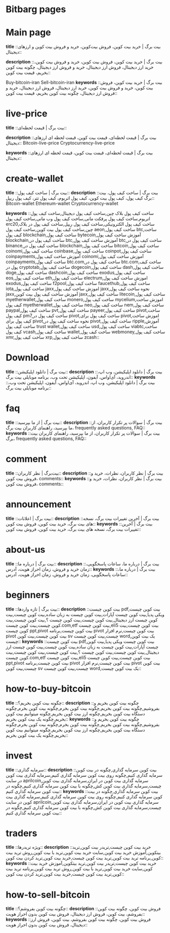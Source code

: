 # Bitbarg pages

# Main page
**title** 
::بیت برگ | خرید بیت کوین، فروش بیت‌کوین، خرید و فروش بیت کوین و ارزهای دیجیتال::

**description**
::بیت برگ | خرید بیت کوین، فروش بیت کوین، خرید و فروش بیت کوین، خرید ارز دیجیتال، فروش ارز دیجیتال، خرید و فروش ارز دیجیتال، چگونه بیت کوین بخریم، قیمت بیت کوین::

Buy-bitcoin-iran
Sell-bitcoin-iran
**keywords**
::بیت برگ | خرید بیت کوین، فروش بیت کوین، خرید و فروش بیت کوین، خرید ارز دیجیتال، فروش ارز دیجیتال، خرید و فروش ارز دیجیتال، چگونه بیت کوین بخریم، قیمت بیت کوین::

# live-price
**title**
::بیت برگ | قیمت لحظه‌ای::

**description**
::بیت برگ | قیمت لحظه‌ای، قیمت بیت کوین، قیمت لحظه ای ارزهای دیجیتال::
Bitcoin-live-price
Cryptocurrency-live-price

**keywords**
::بیت برگ | قیمت لحظه‌ای، قیمت بیت کوین، قیمت لحظه ای ارزهای دیجیتال::

# create-wallet
**title**
::بیت برگ | ساخت کیف پول::
**description**
::بیت برگ | ساخت کیف پول، بیت برگ کیف پول، کیف پول بیت کوین، کیف پول اتریوم، کیف پول تتر، کیف پول ریپل::
Bitcoin-wallet
Ethereum-wallet
Cryptocurrency-wallet

**keywords**
::ساخت کیف پول بلاک چین,ساخت کیف پول دیجیتال,ساخت کیف پول اتریوم,ساخت کیف پول پرفکت مانی,ساخت کیف پول وب مانی,ساخت کیف پول erc20,ساخت کیف پول الکترونیکی,ساخت کیف پول ریپل,ساخت کیف پول در بلاک چین,ساخت کیف پول بیت کوین,ساخت کیف پول aeon,ساخت کیف پول btc,ساخت کیف پول blockchain,ساخت کیف پول bytecoin,آموزش ساخت کیف پول blockchain,ساخت کیف پول در btc,آموزش ساخت کیف پول btc,ساخت کیف پول در binance,ساخت کیف پول در blockchain,ساخت کیف پول bitcoin,ساخت کیف پول coinomi,ساخت کیف پول coinbase,ساخت کیف پول coinpot,ساخت کیف پول coinpayments,آموزش ساخت کیف پول coinomi,آموزش ساخت کیف پول coinpayments,ساخت کیف پول btc.com,ساخت کیف پول در btc.com,ساخت کیف پول در cryptotab,ساخت کیف پول dogecoin,ساخت کیف پول dash,ساخت کیف پول doge,ساخت کیف پول dashcoin,ساخت کیف پول exodus,ساخت کیف پول eos,ساخت کیف پول eth,ساخت کیف پول electrum,اموزش ساخت کیف پول exodus,ساخت کیف پول f2pool,ساخت کیف پول faucethub,ساخت کیف پول iota,ساخت کیف پول jaxx,اموزش ساخت کیف پول jaxx,نحوه ساخت کیف پول jaxx,آموزش ساخت کیف پول بیت کوین jaxx,ساخت کیف پول litecoin,ساخت کیف پول myetherwallet,ساخت کیف پول monero,ساخت کیف پول mycelium,اموزش ساخت کیف پول myetherwallet,ساخت کیف پول neo,ساخت کیف پول nem,ساخت کیف پول paypal,ساخت کیف پول pvt,ساخت کیف پول payeer,ساخت کیف پول pivot,ساخت کیف پول pm7,ساخت کیف پول در pivot,ساخت کیف پول برای pivot,اموزش ساخت کیف پول برای pivot,نحوه ساخت کیف پول در pivot,ساخت کیف پول ripple,آموزش ساخت کیف پول trust wallet,ساخت کیف پول usd,ساخت کیف پول viabtc,ساخت کیف پول vcash,ساخت کیف پول wallet,ساخت کیف پول webmoney,ساخت کیف پول xmr,ساخت کیف پول xrp,ساخت کیف پول zcash::
# Download
**title**
::بیت برگ | دانلود اپلیکیشن::
**description**
::بیت برگ | دانلود اپلیکیشن، وب اپ، اندروید، آی‌او‌اس، آیفون، اپلیکیشن تحت وب، برنامه موبایلی بیت برگ::
**keywords**
::بیت برگ | دانلود اپلیکیشن، وب اپ، اندروید، آی‌او‌اس، آیفون، اپلیکیشن تحت وب، برنامه موبایلی بیت برگ::

# faq
**title**
::بیت برگ | از ما بپرسید::
**description**
::بیت برگ | سوالات پر تکرار کاربران، از ما بپرسید، راهنمای کاربران بیت برگ، frequently asked questions, FAQ::
**keywords**
::بیت برگ | سوالات پر تکرار کاربران، از ما بپرسید، راهنمای کاربران بیت برگ، frequently asked questions, FAQ::


# comment
**title**
::بیت‌برگ | نظر کاربران::
**description**
::بیت برگ | نظر کاربران، نظرات، خرید و فروش بیت کوین، comments::
**keywords**
::بیت برگ | نظر کاربران، نظرات، خرید و فروش بیت کوین، comments::

# announcement
**title**
::بیت برگ | اعلانات::
**description**
::بیت برگ | آخرین تغییرات بیت برگ، نسخه های بیت برگ، خرید بیت کوین، فروش بیت کوین::
**keywords**
::بیت برگ | آخرین تغییرات بیت برگ، نسخه های بیت برگ، خرید بیت کوین، فروش بیت کوین::

# about-us
**title**
::بیت برگ | درباره ما::
**description**
::بیت برگ | درباره ما، ساعات پاسخگویی، زمان خرید و فروش، زمان احراز هویت، آدرس::
**keywords**
::بیت برگ | درباره ما، ساعات پاسخگویی، زمان خرید و فروش، زمان احراز هویت، آدرس::

# beginners
**title**
::بیت برگ | تازه واردها::
**description**
::بیت کوین چیست pdf,بیت کوین چیست ویکی پدیا,بیت کوین چیست آپارات,بیت کوین چیست به زبان ساده,بيت كوين چیست,بیت کوین چیست ارز دیجیتال,بيت کوین چیست,بیت کوین چیست ؟,بيت كوين چيست,بيت کوين چيست,بیت کوین چیست.com,etf بیت کوین چیست,eli5 بیت کوین چیست,بیت کوین چیست ppt,pivot بیت کوین چیست,برنامه pivot بیت کوین چیست,نرم افزار pivot بیت کوین چیست,بیت کوین sv چیست,بیت کوین چیست word,یک بیت کوین چیست::
**keywords**
::بیت کوین چیست pdf,بیت کوین چیست ویکی پدیا,بیت کوین چیست آپارات,بیت کوین چیست به زبان ساده,بيت كوين چیست,بیت کوین چیست ارز دیجیتال,بيت کوین چیست,بیت کوین چیست ؟,بيت كوين چيست,بيت کوين چيست,بیت کوین چیست.com,etf بیت کوین چیست,eli5 بیت کوین چیست,بیت کوین چیست ppt,pivot بیت کوین چیست,برنامه pivot بیت کوین چیست,نرم افزار pivot بیت کوین چیست,بیت کوین sv چیست,بیت کوین چیست word,یک بیت کوین چیست::

# how-to-buy-bitcoin
**title**
::چگونه بیت کوین بخریم؟::
**description**
::چگونه بیت کوین بخریم و بفروشیم,چگونه بيت كوين بخريم,چگونه بیت کوین بخرم,چگونه بيت كوين بخرم,چگونه دستگاه بیت کوین بخریم,چگونه ارز بیت کوین بخریم,چگونه میتوانیم بیت کوین بخریم,چگونه یک بیت کوین بخریم::
**keywords**
::چگونه بیت کوین بخریم و بفروشیم,چگونه بيت كوين بخريم,چگونه بیت کوین بخرم,چگونه بيت كوين بخرم,چگونه دستگاه بیت کوین بخریم,چگونه ارز بیت کوین بخریم,چگونه میتوانیم بیت کوین بخریم,چگونه یک بیت کوین بخریم::

# invest
**title**
::سرمایه گذاری::
**description**
::بيت كوين سرمايه گذاري,چگونه در بیت کوین سرمایه گذاری کنیم,چگونه روی بیت کوین سرمایه گذاری کنیم,سرمایه گذاری بیت کوین در سایت aprilcoin,سرمایه گذاری بیت کوین در ایران,سرمایه گذاری بیت کوین چیست,سرمایه گذاری بیت کوین کش,چگونه با بیت کوین سرمایه گذاری کنیم,چگونه در بيت كوين سرمايه گذاري كنيم::
**keywords**
::بيت كوين سرمايه گذاري,چگونه در بیت کوین سرمایه گذاری کنیم,چگونه روی بیت کوین سرمایه گذاری کنیم,سرمایه گذاری بیت کوین در سایت aprilcoin,سرمایه گذاری بیت کوین در ایران,سرمایه گذاری بیت کوین چیست,سرمایه گذاری بیت کوین کش,چگونه با بیت کوین سرمایه گذاری کنیم,چگونه در بيت كوين سرمايه گذاري كنيم::

# traders
**title**
::ویژه تریدرها::
**description**
::خرید بیت کوین چیست,تریدر بیت کوین,تريد بيتكوين,آموزش خرید بیت کوین,سایت خرید بیت کوین,ترید با بیت کوین,روش ترید بیت کوین,برنامه ترید بیت کوین,ترید بیت کوین چیست,خرید بیت کوین,تريد كردن بيت كوين::
**keywords**
::خرید بیت کوین چیست,تریدر بیت کوین,تريد بيتكوين,آموزش خرید بیت کوین,سایت خرید بیت کوین,ترید با بیت کوین,روش ترید بیت کوین,برنامه ترید بیت کوین,ترید بیت کوین چیست,خرید بیت کوین,تريد كردن بيت كوين::

# how-to-sell-bitcoin
**title**
::چگونه بیت کوین بفروشم؟::
**description**
::فروش بیت کوین، چگونه بیت کوین بفروشم، بیت کوین، فروش ارز دیجیتال، فروش بیت کوین بدون احراز هویت::
**keywords**
::فروش بیت کوین، چگونه بیت کوین بفروشم، بیت کوین، فروش ارز دیجیتال، فروش بیت کوین بدون احراز هویت::

